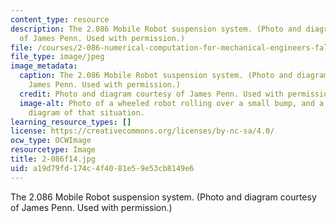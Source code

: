 ```yaml
---
content_type: resource
description: The 2.086 Mobile Robot suspension system. (Photo and diagram courtesy
  of James Penn. Used with permission.)
file: /courses/2-086-numerical-computation-for-mechanical-engineers-fall-2014/a19d79fd174c4f4081e59e53cb8149e6_2-086f14.jpg
file_type: image/jpeg
image_metadata:
  caption: The 2.086 Mobile Robot suspension system. (Photo and diagram courtesy of
    James Penn. Used with permission.)
  credit: Photo and diagram courtesy of James Penn. Used with permission.
  image-alt: Photo of a wheeled robot rolling over a small bump, and a force vector
    diagram of that situation.
learning_resource_types: []
license: https://creativecommons.org/licenses/by-nc-sa/4.0/
ocw_type: OCWImage
resourcetype: Image
title: 2-086f14.jpg
uid: a19d79fd-174c-4f40-81e5-9e53cb8149e6
---
```

The 2.086 Mobile Robot suspension system. (Photo and diagram courtesy of James Penn. Used with permission.)